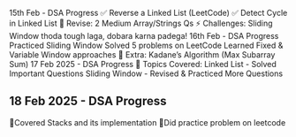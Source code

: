15th Feb - DSA Progress
✅ Reverse a Linked List (LeetCode)
✅ Detect Cycle in Linked List
🔄 Revise: 2 Medium Array/Strings Qs
⚡ Challenges: Sliding Window thoda tough laga, dobara karna padega!
16th Feb - DSA Progress
Practiced Sliding Window
Solved 5 problems on LeetCode
Learned Fixed & Variable Window approaches
🚀 Extra: Kadane’s Algorithm (Max Subarray Sum)
17 Feb 2025 - DSA Progress
🔹 Topics Covered: Linked List - Solved Important Questions Sliding Window - Revised & Practiced More Questions
## 18 Feb 2025 - DSA Progress
🔹Covered Stacks and its implementation
🔹Did practice problem on leetcode

